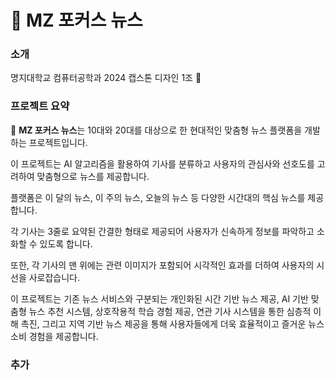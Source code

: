 # 📰 MZ 포커스 뉴스

### 소개
명지대학교 컴퓨터공학과 2024 캡스톤 디자인 1조 🏫

### 프로젝트 요약
📰 **MZ 포커스 뉴스**는 10대와 20대를 대상으로 한 현대적인 맞춤형 뉴스 플랫폼을 개발하는 프로젝트입니다.

이 프로젝트는 AI 알고리즘을 활용하여 기사를 분류하고 사용자의 관심사와 선호도를 고려하여 맞춤형으로 뉴스를 제공합니다.

플랫폼은 이 달의 뉴스, 이 주의 뉴스, 오늘의 뉴스 등 다양한 시간대의 핵심 뉴스를 제공합니다.

각 기사는 3줄로 요약된 간결한 형태로 제공되어 사용자가 신속하게 정보를 파악하고 소화할 수 있도록 합니다.

또한, 각 기사의 맨 위에는 관련 이미지가 포함되어 시각적인 효과를 더하여 사용자의 시선을 사로잡습니다.

이 프로젝트는 기존 뉴스 서비스와 구분되는 개인화된 시간 기반 뉴스 제공, AI 기반 맞춤형 뉴스 추천 시스템, 상호작용적 학습 경험 제공, 연관 기사 시스템을 통한 심층적 이해 촉진, 그리고 지역 기반 뉴스 제공을 통해 사용자들에게 더욱 효율적이고 즐거운 뉴스 소비 경험을 제공합니다.

### 추가
